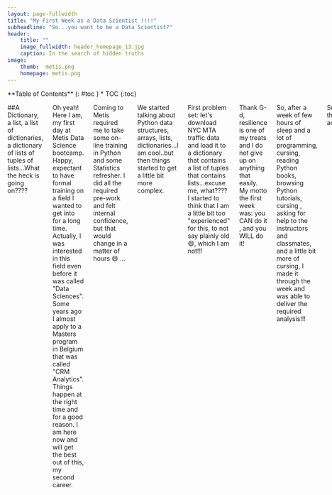 ```yaml
---
layout: page-fullwidth
title: "My First Week as a Data Scientist !!!!"
subheadline: "So...you want to be a Data Scientist?"
header:
    title: ""
    image_fullwidth: header_homepage_13.jpg
    caption: In the search of hidden truths
image:
    thumb:  metis.png
    homepage: metis.png
---
```

<div class="row">
<div class="medium-4 medium-push-8 columns" markdown="1">
<div class="panel radius" markdown="1">
**Table of Contents**
{: #toc }
*  TOC
{:toc}
</div>
</div><!-- /.medium-4.columns -->

<div class="medium-8 medium-pull-4 columns" markdown="1">

##A Dictionary, a list, a list of dictionaries, a dictionary of lists of tuples of lists...What the heck is going on????

Oh yeah! Here I am, my first day at Metis Data Science bootcamp. Happy, expectant to have formal training on a field
I wanted to get into for a long time. Actually, I was interested in this field even before it was called "Data Sciences".
Some years ago I almost apply to a Masters program in Belgium that was called "CRM Analytics". Things happen at the right
time and for a good reason. I am here now and will get the best out of this, my second career. 

Coming to Metis required me to take some on-line training in Python and some Statistics refresher. I did all the required
pre-work and felt internal confidence, but that would change in a matter of hours :smile: ...

We started talking about Python data structures, arrays, lists, dictionaries...I am cool..but then things started to get a
little bit more complex.

First problem set: let's download NYC MTA traffic data and load it to a dictionary that contains a list of tuples that
contains lists...excuse me, what???? I started to think that I am a little bit too "experienced" for this, to not say 
plainly old :smile:, which I am not!!!

Thank G-d, resilience is one of my treats and I do not give up on anything that easily. My motto the first week was: you CAN do it
, and you WILL do it!

So, after a week of few hours of sleep and a lot of programming, cursing, reading Python books, browsing Python tutorials, cursing
, asking for help to the instructors and classmates, and a little bit more of cursing, I made it through the week and was able to 
deliver the required analysis!!!

Super-proud of the accomplishment!

...things will get better...

Week 2, here I come!





